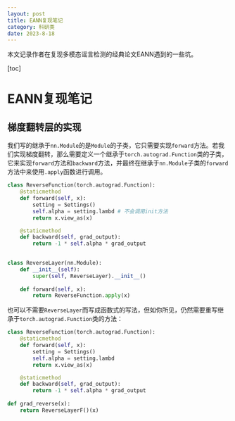 ```yaml
---
layout: post
title: EANN复现笔记
category: 科研类
date: 2023-8-18
---
```

本文记录作者在复现多模态谣言检测的经典论文EANN遇到的一些坑。
<!-- more -->
[toc]

# EANN复现笔记

## 梯度翻转层的实现

我们写的继承于`nn.Module`的是`Module`的子类，它只需要实现`forward`方法。若我们实现梯度翻转，那么需要定义一个继承于`torch.autograd.Function`类的子类，它来实现`forward`方法和`backward`方法，并最终在继承于`nn.Module`子类的`forward`方法中来使用`.apply`函数进行调用。

```python
class ReverseFunction(torch.autograd.Function):
    @staticmethod
    def forward(self, x):
        setting = Settings()
        self.alpha = setting.lambd # 不会调用init方法
        return x.view_as(x)

    @staticmethod
    def backward(self, grad_output):
        return -1 * self.alpha * grad_output
    

class ReverseLayer(nn.Module):
    def __init__(self):
        super(self, ReverseLayer).__init__()
    
    def forward(self, x):
        return ReverseFunction.apply(x)
```

也可以不需要`ReverseLayer`而写成函数式的写法，但如你所见，仍然需要重写继承于`torch.autograd.Function`类的方法：

```python
class ReverseFunction(torch.autograd.Function):
    @staticmethod
    def forward(self, x):
        setting = Settings()
        self.alpha = setting.lambd
        return x.view_as(x)

    @staticmethod
    def backward(self, grad_output):
        return -1 * self.alpha * grad_output
    
def grad_reverse(x):
    return ReverseLayerF()(x)
```

